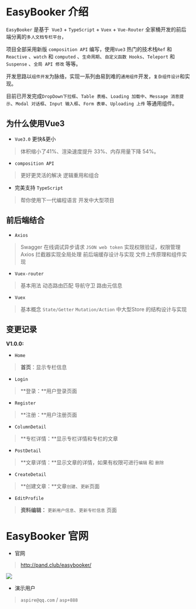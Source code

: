 # EasyBooker 介绍

`EasyBooker`  是基于` Vue3` + `TypeScript` + `Vuex`  +  `Vue-Router` 全家桶开发的前后端分离的`多人文档专栏平台`，

项目全部采用新版 `composition API` 编写，使用`Vue3` 热门的技术栈`Ref` 和 `Reactive` 、`watch` 和 `computed` 、`生命周期`、`自定义函数 Hooks`、`Teleport` 和 `Suspense` 、`全局 API 修改` 等等。



开发思路以`组件开发`为脉络，实现一系列由易到难的`通用组件`开发，`复杂组件设计`和实现。

目前已开发完成`DropDown下拉框`、`Table 表格`、`Loading 加载中`、`Message 消息提示`、`Modal 对话框`、`Input 输入框`、`Form 表单`、`Uploading 上传` 等通用组件。



## 为什么使用Vue3 

- `Vue3.0` 更快&更小

> 体积缩小了41%、渲染速度提升 33%、内存用量下降 54%。



- `composition API`

> 更好更灵活的解决
> 逻辑重用和组合



- 完美支持 `TypeScript`

> 帮你使用下一代编程语言
> 开发中大型项目 



## 前后端结合

- `Axios`

> Swagger 在线调试异步请求
> `JSON web token` 实现权限验证，权限管理
> Axios 拦截器实现全局处理
> 前后端缓存设计与实现
> 文件上传原理和组件实现



- `Vuex-router`

> 基本用法
> 动态路由匹配
> 导航守卫
> 路由元信息



- `Vuex`

> 基本概念
> `State/Getter`
> `Mutation/Action`
> 中大型Store 的结构设计与实现



## 变更记录

**V1.0.0:**

- `Home` 

> **首页**：显示专栏信息



- `Login`

> **登录：**用户登录页面



- `Register`

> **注册：**用户注册页面



- `ColumnDetail`

> **专栏详情：**显示专栏详情和专栏的文章



- `PostDetail`

> **文章详情：**显示文章的详情，如果有权限可进行`编辑`  和 `删除`



- `CreateDetail`

> **创建文章：**文章`创建`、`更新`页面



- `EditProfile`

> **资料编辑：** `更新用户信息`、`更新专栏信息` 页面



# EasyBooker 官网

- 官网

> http://pand.club/easybooker/

![](/Users/dupan/Desktop/EasyBooker/src/assets/home.png)



- 演示用户

> `aspire@qq.com` / `asp+888`

